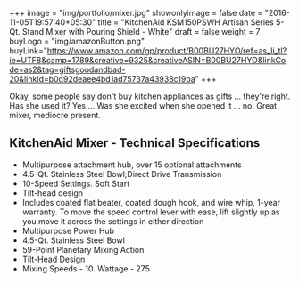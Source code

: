 +++
image = "img/portfolio/mixer.jpg"
showonlyimage = false
date = "2016-11-05T19:57:40+05:30"
title = "KitchenAid KSM150PSWH Artisan Series 5-Qt. Stand Mixer with Pouring Shield - White"
draft = false
weight = 7
buyLogo = "img/amazonButton.png"
buyLink="https://www.amazon.com/gp/product/B00BU27HYO/ref=as_li_tl?ie=UTF8&camp=1789&creative=9325&creativeASIN=B00BU27HYO&linkCode=as2&tag=giftsgoodandbad-20&linkId=b0d92deaee4bd1ad75737a43938c19ba"
+++

Okay, some people say don't buy kitchen appliances as gifts ... they're right. Has she used it? Yes ... Was she excited when she opened it ... no. Great mixer, mediocre present.
<!--more-->

## KitchenAid Mixer - Technical Specifications

- Multipurpose attachment hub, over 15 optional attachments
- 4.5-Qt. Stainless Steel Bowl;Direct Drive Transmission
- 10-Speed Settings. Soft Start
- Tilt-head design
- Includes coated flat beater, coated dough hook, and wire whip, 1-year warranty. To move the speed control lever with ease, lift slightly up as you move it across the settings in either direction
- Multipurpose Power Hub
- 4.5-Qt. Stainless Steel Bowl
- 59-Point Planetary Mixing Action
- Tilt-Head Design
- Mixing Speeds - 10. Wattage - 275
